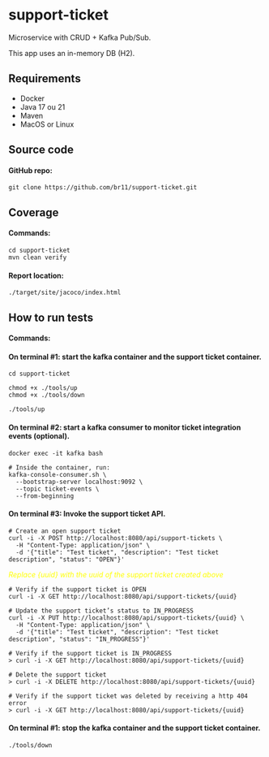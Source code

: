 # support-ticket
Microservice with CRUD + Kafka Pub/Sub.

This app uses an in-memory DB (H2).

## Requirements
- Docker
- Java 17 ou 21
- Maven
- MacOS or Linux

## Source code

#### GitHub repo:
``` 
git clone https://github.com/br11/support-ticket.git
``` 

## Coverage

#### Commands:
``` 
cd support-ticket
mvn clean verify
```
#### Report location: 
```
./target/site/jacoco/index.html
```

## How to run tests

#### Commands:

#### On terminal #1: start the kafka container and the support ticket container.
``` 
cd support-ticket

chmod +x ./tools/up
chmod +x ./tools/down

./tools/up
```

#### On terminal #2: start a kafka consumer to monitor ticket integration events (optional).
``` 
docker exec -it kafka bash
```
```
# Inside the container, run:
kafka-console-consumer.sh \
  --bootstrap-server localhost:9092 \
  --topic ticket-events \
  --from-beginning
```

#### On terminal #3: Invoke the support ticket API.
``` 
# Create an open support ticket
curl -i -X POST http://localhost:8080/api/support-tickets \
  -H "Content-Type: application/json" \
  -d '{"title": "Test ticket", "description": "Test ticket description", "status": "OPEN"}'
```
<span style="color:yellow">*Replace {uuid} with the uuid of the support ticket created above*</span>
```
# Verify if the support ticket is OPEN
curl -i -X GET http://localhost:8080/api/support-tickets/{uuid}
```

```
# Update the support ticket’s status to IN_PROGRESS 
curl -i -X PUT http://localhost:8080/api/support-tickets/{uuid} \
  -H "Content-Type: application/json" \
  -d '{"title": "Test ticket", "description": "Test ticket description", "status": "IN_PROGRESS"}'
```

```
# Verify if the support ticket is IN_PROGRESS
> curl -i -X GET http://localhost:8080/api/support-tickets/{uuid} 
```

```
# Delete the support ticket
> curl -i -X DELETE http://localhost:8080/api/support-tickets/{uuid} 
```

```
# Verify if the support ticket was deleted by receiving a http 404 error
> curl -i -X GET http://localhost:8080/api/support-tickets/{uuid} 

```

#### On terminal #1: stop the kafka container and the support ticket container.
``` 
./tools/down
```




